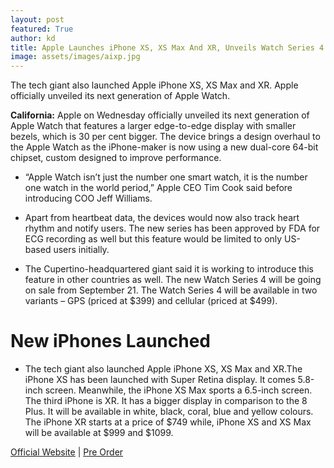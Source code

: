 ```yaml
---
layout: post
featured: True
author: kd
title: Apple Launches iPhone XS, XS Max And XR, Unveils Watch Series 4
image: assets/images/aixp.jpg
---
```


The tech giant also launched Apple iPhone XS, XS Max and XR. Apple officially unveiled its next generation of Apple Watch.

**California:** Apple on Wednesday officially unveiled its next generation of Apple Watch that features a larger edge-to-edge display with smaller bezels, which is 30 per cent bigger. The device brings a design overhaul to the Apple Watch as the iPhone-maker is now using a new dual-core 64-bit chipset, custom designed to improve performance.

* “Apple Watch isn’t just the number one smart watch, it is the number one watch in the world period,” Apple CEO Tim Cook said before introducing COO Jeff Williams.

* Apart from heartbeat data, the devices would now also track heart rhythm and notify users. The new series has been approved by FDA for ECG recording as well but this feature would be limited to only US-based users initially.

* The Cupertino-headquartered giant said it is working to introduce this feature in other countries as well. The new Watch Series 4 will be going on sale from September 21. The Watch Series 4 will be available in two variants – GPS (priced at $399) and cellular (priced at $499).

# New iPhones Launched

* The tech giant also launched Apple iPhone XS, XS Max and XR.The iPhone XS has been launched with Super Retina display. It comes 5.8-inch screen. Meanwhile, the iPhone XS Max sports a 6.5-inch screen. The third iPhone is XR. It has a bigger display in comparison to the 8 Plus. It will be available in white, black, coral, blue and yellow colours. The iPhone XR starts at a price of $749 while, iPhone XS and XS Max will be available at $999 and $1099.

[Official Website](https://www.apple.com/iphone-xs/) | [Pre Order](https://www.apple.com/us/shop/goto/buy_iphone/iphone_xs)
